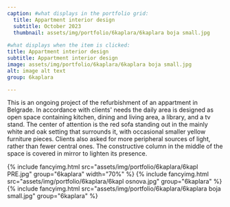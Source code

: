 ```yaml
---
caption: #what displays in the portfolio grid:
  title: Appartment interior design
  subtitle: October 2023
  thumbnail: assets/img/portfolio/6kaplara/6kaplara boja small.jpg
  
#what displays when the item is clicked:
title: Appartment interior design
subtitle: Appartment interior design
image: assets/img/portfolio/6kaplara/6kaplara boja small.jpg
alt: image alt text
group: 6kaplara

---
```

This is an ongoing project of the refurbishment of an appartment in Belgrade. In accordance with clients' needs the daily area is designed as open space containing kitchen, dining and living area, a library, and a tv stand. The center of attention is the red sofa standing out in the mainly white and oak setting that surrounds it, with occasional smaller yellow furniture pieces. Clients also asked for more peripheral sources of light, rather than fewer central ones. The constructive column in the middle of the space is covered in mirror to lighten its presence. 

{% include fancyimg.html src="assets/img/portfolio/6kaplara/6kapl PRE.jpg" group="6kaplara" width="70%" %}
{% include fancyimg.html src="assets/img/portfolio/6kaplara/6kapl osnova.jpg" group="6kaplara" %}
{% include fancyimg.html src="assets/img/portfolio/6kaplara/6kaplara boja small.jpg" group="6kaplara" %}
